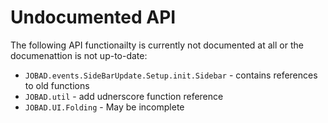 # Undocumented API
The following API functionailty is currently not documented at all or the documenattion is not up-to-date: 

* `JOBAD.events.SideBarUpdate.Setup.init.Sidebar` - contains references to old functions
* `JOBAD.util` - add udnerscore function reference
* `JOBAD.UI.Folding` - May be incomplete